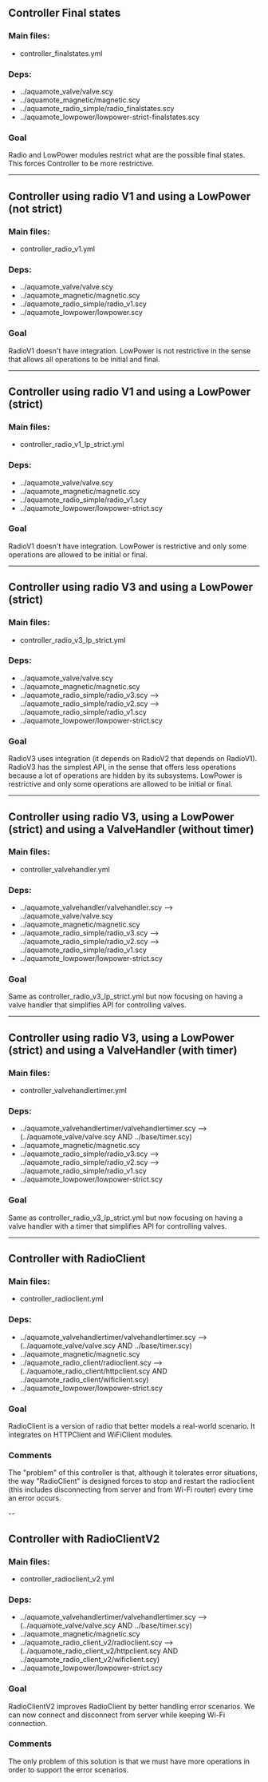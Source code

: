 ## Controller Final states
### Main files:
- controller_finalstates.yml
### Deps:
- ../aquamote_valve/valve.scy
- ../aquamote_magnetic/magnetic.scy
- ../aquamote_radio_simple/radio_finalstates.scy
- ../aquamote_lowpower/lowpower-strict-finalstates.scy

### Goal
Radio and LowPower modules restrict what are the possible final states. This forces Controller to be more restrictive.

---

## Controller using radio V1 and using a LowPower (not strict)
### Main files:
- controller_radio_v1.yml
### Deps:
- ../aquamote_valve/valve.scy
- ../aquamote_magnetic/magnetic.scy
- ../aquamote_radio_simple/radio_v1.scy
- ../aquamote_lowpower/lowpower.scy

### Goal
RadioV1 doesn't have integration.
LowPower is not restrictive in the sense that allows all operations to be initial and final. 

---

## Controller using radio V1 and using a LowPower (strict)
### Main files:
- controller_radio_v1_lp_strict.yml
### Deps:
- ../aquamote_valve/valve.scy
- ../aquamote_magnetic/magnetic.scy
- ../aquamote_radio_simple/radio_v1.scy
- ../aquamote_lowpower/lowpower-strict.scy

### Goal
RadioV1 doesn't have integration. 
LowPower is restrictive and only some operations are allowed to be initial or final. 

---

## Controller using radio V3 and using a LowPower (strict)
### Main files:
- controller_radio_v3_lp_strict.yml
### Deps:
- ../aquamote_valve/valve.scy
- ../aquamote_magnetic/magnetic.scy
- ../aquamote_radio_simple/radio_v3.scy --> ../aquamote_radio_simple/radio_v2.scy --> ../aquamote_radio_simple/radio_v1.scy
- ../aquamote_lowpower/lowpower-strict.scy

### Goal
RadioV3 uses integration (it depends on RadioV2 that depends on RadioV1). RadioV3 has the simplest API, in the sense 
that offers less operations because a lot of operations are hidden by its subsystems.
LowPower is restrictive and only some operations are allowed to be initial or final. 

---

## Controller using radio V3, using a LowPower (strict) and using a ValveHandler (without timer)
### Main files:
- controller_valvehandler.yml
### Deps:
- ../aquamote_valvehandler/valvehandler.scy --> ../aquamote_valve/valve.scy
- ../aquamote_magnetic/magnetic.scy
- ../aquamote_radio_simple/radio_v3.scy --> ../aquamote_radio_simple/radio_v2.scy --> ../aquamote_radio_simple/radio_v1.scy
- ../aquamote_lowpower/lowpower-strict.scy

### Goal
Same as controller_radio_v3_lp_strict.yml but now focusing on having a valve handler that simplifies API for controlling valves.

---

## Controller using radio V3, using a LowPower (strict) and using a ValveHandler (with timer)
### Main files:
- controller_valvehandlertimer.yml
### Deps:
- ../aquamote_valvehandlertimer/valvehandlertimer.scy --> (../aquamote_valve/valve.scy AND ../base/timer.scy)
- ../aquamote_magnetic/magnetic.scy
- ../aquamote_radio_simple/radio_v3.scy --> ../aquamote_radio_simple/radio_v2.scy --> ../aquamote_radio_simple/radio_v1.scy
- ../aquamote_lowpower/lowpower-strict.scy

### Goal
Same as controller_radio_v3_lp_strict.yml but now focusing on having a valve handler with a timer that simplifies API for controlling valves.

---

## Controller with RadioClient 
### Main files:
- controller_radioclient.yml

### Deps:
- ../aquamote_valvehandlertimer/valvehandlertimer.scy --> (../aquamote_valve/valve.scy AND ../base/timer.scy)
- ../aquamote_magnetic/magnetic.scy
- ../aquamote_radio_client/radioclient.scy  --> (../aquamote_radio_client/httpclient.scy AND ../aquamote_radio_client/wificlient.scy)
- ../aquamote_lowpower/lowpower-strict.scy

### Goal
RadioClient is a version of radio that better models a real-world scenario. It integrates on HTTPClient and WiFiClient modules.

### Comments
The "problem" of this controller is that, although it tolerates error situations, the way "RadioClient" is designed
forces to stop and restart the radioclient (this includes disconnecting from server and from Wi-Fi router) every time
an error occurs.

--

## Controller with RadioClientV2
### Main files:
- controller_radioclient_v2.yml

### Deps:
- ../aquamote_valvehandlertimer/valvehandlertimer.scy --> (../aquamote_valve/valve.scy AND ../base/timer.scy)
- ../aquamote_magnetic/magnetic.scy
- ../aquamote_radio_client_v2/radioclient.scy  --> (../aquamote_radio_client_v2/httpclient.scy AND ../aquamote_radio_client_v2/wificlient.scy)
- ../aquamote_lowpower/lowpower-strict.scy

### Goal
RadioClientV2 improves RadioClient by better handling error scenarios. We can now connect and disconnect from server while
keeping Wi-Fi connection.

### Comments
The only problem of this solution is that we must have more operations in order to support the error scenarios.